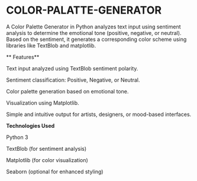 # COLOR-PALATTE-GENERATOR
A Color Palette Generator in Python analyzes text input using sentiment analysis to determine the emotional tone (positive, negative, or neutral). Based on the sentiment, it generates a corresponding color scheme using libraries like TextBlob and matplotlib.

** Features**

Text input analyzed using TextBlob sentiment polarity.

Sentiment classification: Positive, Negative, or Neutral.

Color palette generation based on emotional tone.

Visualization using Matplotlib.

Simple and intuitive output for artists, designers, or mood-based interfaces.

**Technologies Used**

Python 3

TextBlob (for sentiment analysis)

Matplotlib (for color visualization)

Seaborn (optional for enhanced styling)


